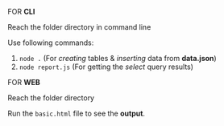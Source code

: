 FOR **CLI**

Reach the folder directory in command line

Use following commands:

1. `node .` (For _creating_ tables & _inserting_ data from **data.json**)
2. `node report.js` (For getting the _select_ query results)

FOR **WEB**

Reach the folder directory

Run the `basic.html` file to see the **output**.
